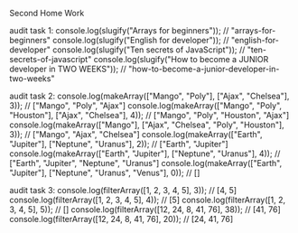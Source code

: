 Second Home Work

audit task 1: console.log(slugify("Arrays for beginners")); //
"arrays-for-beginners" console.log(slugify("English for developer")); //
"english-for-developer" console.log(slugify("Ten secrets of JavaScript")); //
"ten-secrets-of-javascript" console.log(slugify("How to become a JUNIOR
developer in TWO WEEKS")); // "how-to-become-a-junior-developer-in-two-weeks"

audit task 2: console.log(makeArray(["Mango", "Poly"], ["Ajax", "Chelsea"], 3));
// ["Mango", "Poly", "Ajax"] console.log(makeArray(["Mango", "Poly", "Houston"],
["Ajax", "Chelsea"], 4)); // ["Mango", "Poly", "Houston", "Ajax"]
console.log(makeArray(["Mango"], ["Ajax", "Chelsea", "Poly", "Houston"], 3)); //
["Mango", "Ajax", "Chelsea"] console.log(makeArray(["Earth", "Jupiter"],
["Neptune", "Uranus"], 2)); // ["Earth", "Jupiter"]
console.log(makeArray(["Earth", "Jupiter"], ["Neptune", "Uranus"], 4)); //
["Earth", "Jupiter", "Neptune", "Uranus"] console.log(makeArray(["Earth",
"Jupiter"], ["Neptune", "Uranus", "Venus"], 0)); // []

audit task 3: console.log(filterArray([1, 2, 3, 4, 5], 3)); // [4, 5]
console.log(filterArray([1, 2, 3, 4, 5], 4)); // [5] console.log(filterArray([1,
2, 3, 4, 5], 5)); // [] console.log(filterArray([12, 24, 8, 41, 76], 38)); //
[41, 76] console.log(filterArray([12, 24, 8, 41, 76], 20)); // [24, 41, 76]
